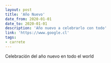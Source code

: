 ```yaml
---
layout: post
title: 'Año Nuevo'
date_from: 2020-01-01
date_to: 2020-01-01
description: 'Año nuevo a celebrarlo con todo'
link: 'https://www.google.cl'
tags:
- carrete
---
```


Celebración del año nuevo en todo el world